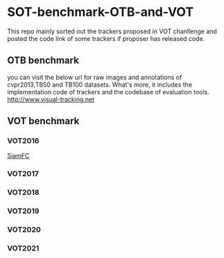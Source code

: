 # SOT-benchmark-OTB-and-VOT
This repo mainly sorted out the trackers proposed in VOT chanllenge and posted the code link of some trackers if proposer has released code.

## OTB benchmark
you can visit the below url for raw images and annotations of cvpr2013,TB50 and TB100 datasets. What's more, it includes the implementation code of trackers and the codebase of evaluation tools.
http://www.visual-tracking.net 

## VOT benchmark

### VOT2016
[SiamFC](https://github.com/bertinetto/siamese-fc)




### VOT2017





### VOT2018



### VOT2019


### VOT2020


### VOT2021
